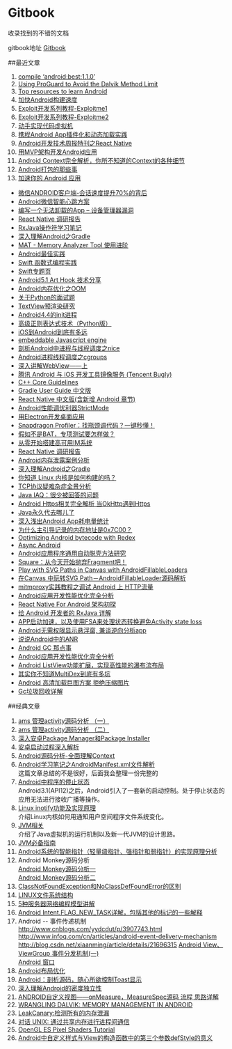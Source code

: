# Gitbook

收录找到的不错的文档

gitbook地址 [Gitbook](http://dodola.gitbooks.io/gitbook/content/)

##最近文章
   1. [compile ‘android:best:1.1.0’](https://medium.com/android-news/compile-android-best-1-0-0-5f8b470d0ad9#.a6jng2rdm)
   1. [Using ProGuard to Avoid the Dalvik Method Limit](https://www.bignerdranch.com/blog/i-like-big-apps-and-i-cannot-lie-using-proguard-to-avoid-the-dalvik-method-limit/?utm_source=Android+Weekly&utm_campaign=15ee59bb7a-Android_Weekly_181&utm_medium=email&utm_term=0_4eb677ad19-15ee59bb7a-337909137)
   1. [Top resources to learn Android](https://www.simform.com/blog/top-resources-to-learn-android)
   1. [加快Android构建速度](http://blog.csdn.net/growth58/article/details/49589885)
   1. [Exploit开发系列教程-Exploitme1](http://drops.wooyun.org/tips/10382)
   2. [Exploit开发系列教程-Exploitme2](http://drops.wooyun.org/tips/10382)
   1. [动手实现代码虚拟机](http://drops.wooyun.org/tips/10384)
   1. [携程Android App插件化和动态加载实践](http://www.infoq.com/cn/articles/ctrip-android-dynamic-loading)
   2. [Android开发技术周报特刊之React Native](http://www.androidweekly.cn/android-dev-special-weekly-react-native/)
   3. [用MVP架构开发Android应用](http://kymjs.com/code/2015/11/09/01/)
   4. [Android Context完全解析，你所不知道的Context的各种细节](http://blog.csdn.net/guolin_blog/article/details/47028975)
   5. [Android打包的那些事](http://www.jayfeng.com/2015/11/07/Android%E6%89%93%E5%8C%85%E7%9A%84%E9%82%A3%E4%BA%9B%E4%BA%8B/)
   6. [加速你的 Android 应用](http://gold.xitu.io/entry/563ae1b560b216575c53c3d6)
   * [微信ANDROID客户端-会话速度提升70%的背后](2015-09-03/weixin_android1.md)
   * [Android微信智能心跳方案](2015-09-03/weixin_android1.md)
   * [编写一个无法卸载的App – 设备管理器漏洞](2015-09-13/2015-09-13.md)
   * [React Native 调研报告](http://blog.csdn.net/lihuiqwertyuiop/article/details/45241909)
   * [RxJava操作符学习笔记](http://www.jianshu.com/p/88779bda6691)
   * [深入理解Android之Gradle](http://blog.csdn.net/innost/article/details/48228651)
   * [MAT - Memory Analyzer Tool 使用进阶](http://www.lightskystreet.com/2015/09/01/mat_usage/)
   * [Android最佳实践](http://www.lightskystreet.com/categories/Android%E6%9C%80%E4%BD%B3%E5%AE%9E%E8%B7%B5/)
   * [Swift 函数式编程实践](http://codebuild.me/2015/09/15/swift-functional-programming-intro/)
   * [Swift专题页](http://www.cocoachina.com/special/swift/?utm_source=tuicool)
   * [Android5.1 Art Hook 技术分享](http://bbs.csdn.net/topics/391830980)
   * [Android内存优化之OOM](http://www.jcodecraeer.com/a/anzhuokaifa/androidkaifa/2015/0920/3478.html)
   * [关于Python的面试题](https://github.com/taizilongxu/interview_python#20-)
   * [TextView预渲染研究](http://ragnraok.github.io/textview-pre-render-research.html)
   * [Android4.4的init进程](http://my.oschina.net/youranhongcha/blog/469028)
   * [高级正则表达式技术（Python版）](http://python.jobbole.com/65605/?hmsr=toutiao.io&utm_medium=toutiao.io&utm_source=toutiao.io)
   * [iOS到Android到底有多远](http://oncenote.com/2015/07/28/iOS-To-Android/)
   * [embeddable Javascript engine](http://duktape.org/)
   * [剖析Android中进程与线程调度之nice](http://droidyue.com/blog/2015/09/05/android-process-and-thread-schedule-nice/?droid_refer=series)
   * [Android进程线程调度之cgroups](http://droidyue.com/blog/2015/09/17/android-process-and-thread-schedule-cgroups/)
   * [深入讲解WebView——上](http://www.kymjs.com/code/2015/05/03/01/)
   * [腾讯 Android 与 iOS 开发工具镜像服务 (Tencent Bugly)](http://android-mirror.bugly.qq.com:8080/)
   * [C++ Core Guidelines](https://github.com/isocpp/CppCoreGuidelines/blob/master/CppCoreGuidelines.md)
   * [Gradle User Guide 中文版](https://dongchuan.gitbooks.io/gradle-user-guide-/content/)
   * [React Native 中文版(含新增 Android 章节)](http://wiki.jikexueyuan.com/project/react-native/)
   * [Android性能调优利器StrictMode](http://droidyue.com/blog/2015/09/26/android-tuning-tool-strictmode/)
   * [用Electron开发桌面应用](http://get.jobdeer.com/7870.get)
   * [Snapdragon Profiler：找瓶颈调代码？一键秒懂！](http://news.csdn.net/article.html?arcid=15827416&preview=1)
   * [假如不是BAT，专项测试要怎样做？](http://www.infoq.com/cn/articles/how-subject-test-works)
   * [从零开始搭建高可用IM系统](http://mp.weixin.qq.com/s?__biz=MzAwMDU1MTE1OQ==&mid=206924771&idx=1&sn=4705b832c410765a3c89acfa1300b0b6&scene=21#wechat_redirect)
   * [React Native 调研报告](http://blog.csdn.net/lihuiqwertyuiop/article/details/45241909)
   * [Android内存泄露案例分析](http://www.csdn.net/article/2015-09-07/2825631)
   * [深入理解Android之Gradle](http://android.jobbole.com/81436/)
   * [你知道 Linux 内核是如何构建的吗？](https://linux.cn/article-6197-1.html)
   * [TCP协议疑难杂症全景分析](http://my.oschina.net/wangyanpei/blog/502682)
   * [Java IAQ：很少被回答的问题](http://www.importnew.com/16583.html)
   * [Android Https相关完全解析 当OkHttp遇到Https](http://blog.csdn.net/lmj623565791/article/details/48129405)
   * [Java永久代去哪儿了](http://www.infoq.com/cn/articles/Java-PERMGEN-Removed)
   * [深入浅出Android App耗电量统计](http://www.cnblogs.com/hyddd/p/4402621.html)
   * [为什么主引导记录的内存地址是0x7C00？](http://www.ruanyifeng.com/blog/2015/09/0x7c00.html)
   * [Optimizing Android bytecode with Redex](https://code.facebook.com/posts/1480969635539475?refid=8&_ft_=qid.6200742327944805904:mf_story_key.6249203789055394671:eligibleForSeeFirstBumping.1&__tn__=H)
   * [Async Android](http://jdam.cd/async-android/)
   * [Android应用程序通用自动脱壳方法研究](http://drops.wooyun.org/tips/9214)
   * [Square：从今天开始抛弃Fragment吧！](http://www.devtf.cn/?p=598)
   * [Play with SVG Paths in Canvas with AndroidFillableLoaders](http://jorgecastillo.xyz/2015/08/16/android-fillable-loaders/)
   * [在Canvas 中玩转SVG Path－AndroidFillableLoader源码解析](http://www.jcodecraeer.com/a/anzhuokaifa/androidkaifa/2015/1009/3560.html)
   * [mitmproxy实践教程之调试 Android 上 HTTP流量](http://greenrobot.me/devpost/how-to-debug-android-http-get-started/)
   * [Android应用开发性能优化完全分析](http://blog.csdn.net/yanbober/article/details/48394201)
   * [React Native For Android 架构初探](http://mp.weixin.qq.com/s?__biz=MzI1MTA1MzM2Nw%3D%3D&hmsr=toutiao.io&idx=1&mid=207782506&scene=0&sn=3ff6b03c0d59fbda406f64739d9272cf&utm_medium=toutiao.io&utm_source=toutiao.io)
   * [给 Android 开发者的 RxJava 详解](http://gank.io/post/560e15be2dca930e00da1083)
   * [APP启动加速，以及使用FSA来处理状态转换避免Activity state loss](http://blog.piasy.com/APP-Launch-Accelerate/)
   * [Android无需权限显示悬浮窗, 兼谈逆向分析app](http://www.jianshu.com/p/167fd5f47d5c)
   * [说说Android中的ANR](http://droidyue.com/blog/2015/07/18/anr-in-android/)
   * [Android GC 那点事](http://mp.weixin.qq.com/s?__biz=MzI1MTA1MzM2Nw==&mid=400021278&idx=1&sn=0e971807eb0e9dcc1a81853189a092f3&scene=0#rd)
   * [Android应用开发性能优化完全分析](http://blog.csdn.net/yanbober/article/details/48394201)
   * [Android ListView功能扩展，实现高性能的瀑布流布局](http://blog.csdn.net/guolin_blog/article/details/46361889)
   * [其实你不知道MultiDex到底有多坑](http://zongwu233.github.io/the-touble-of-multidex/?)
   * [Android 高清加载巨图方案 拒绝压缩图片](http://www.jcodecraeer.com/a/anzhuokaifa/androidkaifa/2015/1021/3607.html)
   * [Gc垃圾回收详解](http://www.jiagou4.com/cms-web/2015/09/852.html)



















   













##经典文章

1. [ams 管理activity源码分析 （一）](http://blog.csdn.net/yueliangniao1/article/details/7227165) 
2. [ams 管理activity源码分析 （二）](http://www.360doc.com/content/12/0522/18/3700464_212846186.shtml) 
3. [深入安卓Package Manager和Package Installer](http://blog.jobbole.com/67286/)
4. [安卓启动过程深入解析](http://www.admin10000.com/document/4595.html)    
5. [Android源码分析-全面理解Context](http://blog.csdn.net/singwhatiwanna/article/details/21829971)
6. [Android学习笔记之AndroidManifest.xml文件解析](http://www.cnblogs.com/jenson138/p/4016265.html)    
 这篇文章总结的不是很好，后面我会整理一份完整的
7. [Android中程序的停止状态](http://droidyue.com/blog/2014/07/14/look-inside-android-package-stop-state-since-honeycomb-mr1/)    
Android3.1(API12)之后，Android引入了一套新的启动控制。处于停止状态的应用无法进行接收广播等操作。
8. [Linux inotify功能及实现原理](http://blog.csdn.net/myarrow/article/details/7096460)    
介绍Linux内核如何用通知用户空间程序文件系统变化。
9. [JVM相关](http://www.importnew.com/1774.html)    
介绍了Java虚拟机的运行机制以及新一代JVM的设计思路。
10. [JVM必备指南](http://www.importnew.com/13556.html)
11. [Android系统的智能指针（轻量级指针、强指针和弱指针）的实现原理分析
](http://blog.csdn.net/luoshengyang/article/details/6786239)
12. Android Monkey源码分析    
[Android Monkey源码分析一](http://bloodysofiya.blog.163.com/blog/static/116562343200911305445801/)    
[Android Monkey源码分析二 
](http://bloodysofiya.blog.163.com/blog/static/116562343200911305442272/)
13. [ClassNotFoundException和NoClassDefFoundError的区别](http://www.kankanews.com/ICkengine/archives/56127.shtml)
14. [LINUX文件系统结构](http://mp.weixin.qq.com/s?__biz=MjM5NzA1MTcyMA==&mid=201837778&idx=2&sn=fa61d0c2486f7d2f932711fd67943d7c#rd)
15. [5种服务器网络编程模型讲解](http://mp.weixin.qq.com/s?__biz=MjM5NzA1MTcyMA==&mid=201655747&idx=2&sn=a751865e2a897cb8866651be8e36d0c6#rd)
16. [Android Intent.FLAG_NEW_TASK详解，包括其他的标记的一些解释](http://www.cnblogs.com/xiaoQLu/archive/2012/07/17/2595294.html)
17. Android -- 事件传递机制
http://www.cnblogs.com/yydcdut/p/3907743.html
http://www.infoq.com/cn/articles/android-event-delivery-mechanism
http://blog.csdn.net/xiaanming/article/details/21696315
[Android View、ViewGroup 事件分发机制(一)](http://blog.csdn.net/wuchuang127/article/details/39206655)    
[Android 窗口]( http://blog.csdn.net/windskier/article/details/6966264)    
18. [Android布局优化](http://www.infoq.com/cn/articles/android-optimise-layout)
19. [Android：剖析源码，随心所欲控制Toast显示](http://www.cnblogs.com/net168/p/4058193.html)
20. [深入理解Android的密度独立性](http://www.captechconsulting.com/blogs/understanding-density-independence-in-android)
21.  [ANDROID自定义视图——onMeasure，MeasureSpec源码 流程 思路详解](http://blog.csdn.net/a396901990/article/details/36475213)
22.  [WRANGLING DALVIK: MEMORY MANAGEMENT IN ANDROID ](http://www.raizlabs.com/dev/2014/03/wrangling-dalvik-memory-management-in-android-part-1-of-2/)
23.  [LeakCanary:检测所有的内存泄漏](http://www.jcodecraeer.com/a/anzhuokaifa/androidkaifa/2015/0509/2854.html)
24.  [对话 UNIX: 通过共享内存进行进程间通信](http://www.ibm.com/developerworks/cn/aix/library/au-spunix_sharedmemory/)
25.  [OpenGL ES Pixel Shaders Tutorial](http://www.raywenderlich.com/70208/opengl-es-pixel-shaders-tutorial)
26.  [Android中自定义样式与View的构造函数中的第三个参数defStyle的意义](http://www.cnblogs.com/angeldevil/p/3479431.html)





